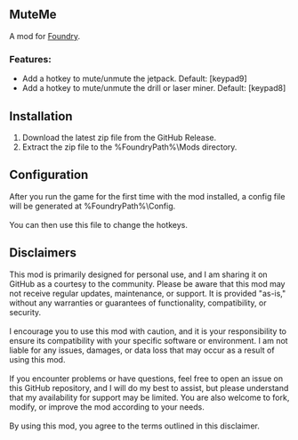 ## MuteMe
A mod for [Foundry](https://www.paradoxinteractive.com/games/foundry/about).
### Features:
- Add a hotkey to mute/unmute the jetpack. Default: [keypad9]
- Add a hotkey to mute/unmute the drill or laser miner. Default: [keypad8]
## Installation
1. Download the latest zip file from the GitHub Release.
2. Extract the zip file to the %FoundryPath%\Mods directory.
## Configuration
After you run the game for the first time with the mod installed, a config file will be generated at %FoundryPath%\Config.\
\
You can then use this file to change the hotkeys.
## Disclaimers
This mod is primarily designed for personal use, and I am sharing it on GitHub as a courtesy to the community. Please be aware that this mod may not receive regular updates, maintenance, or support. It is provided "as-is," without any warranties or guarantees of functionality, compatibility, or security.\
\
I encourage you to use this mod with caution, and it is your responsibility to ensure its compatibility with your specific software or environment. I am not liable for any issues, damages, or data loss that may occur as a result of using this mod.\
\
If you encounter problems or have questions, feel free to open an issue on this GitHub repository, and I will do my best to assist, but please understand that my availability for support may be limited. You are also welcome to fork, modify, or improve the mod according to your needs.\
\
By using this mod, you agree to the terms outlined in this disclaimer.
